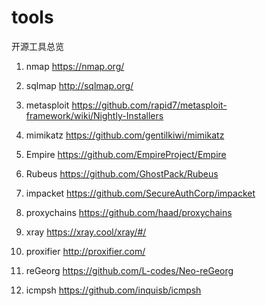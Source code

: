 # tools

开源工具总览

1. nmap
https://nmap.org/

2. sqlmap
http://sqlmap.org/

3. metasploit
https://github.com/rapid7/metasploit-framework/wiki/Nightly-Installers

4. mimikatz
https://github.com/gentilkiwi/mimikatz

5. Empire
https://github.com/EmpireProject/Empire

6. Rubeus
https://github.com/GhostPack/Rubeus

7. impacket
https://github.com/SecureAuthCorp/impacket

8. proxychains
https://github.com/haad/proxychains

9. xray
https://xray.cool/xray/#/

10. proxifier
http://proxifier.com/

11. reGeorg
https://github.com/L-codes/Neo-reGeorg

12. icmpsh
https://github.com/inquisb/icmpsh
